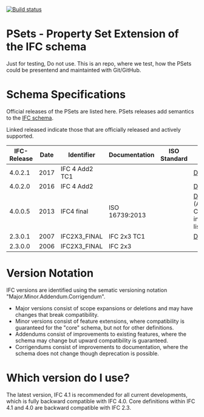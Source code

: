 [![Build status](https://ci.appveyor.com/api/projects/status/bg4xece75xits9yq/branch/master?svg=true)](https://ci.appveyor.com/project/klacol/psets/branch/master)


# PSets - Property Set Extension of the IFC schema

Just for testing, Do not use. This is an repo, where we test, how the PSets could be presentend and maintainted with Git/GitHub.

# Schema Specifications
Official releases of the PSets are listed here. PSets releases add semantics to the [IFC schema](https://github.com/buildingSMART/IFC).

Linked released indicate those that are officially released and actively supported.

IFC-Release	| Date |	Identifier  |	Documentation	 | ISO Standard |	Release Notes 
------------|------|--------------|----------------|--------------|---------------
4.0.2.1 | 2017 |IFC 4 Add2 TC1 |               |              |[Download](http://www.buildingsmart-tech.org/ifc/IFC4/Add2TC1/html/link/listing-ifc4_add2.htm)|
4.0.2.0 | 2016 | IFC 4 Add2   |                |              |[Download](http://www.buildingsmart-tech.org/ifc/IFC4/Add2/html/link/listing-ifc4_add2.htm)|
4.0.0.5	| 2013 | IFC4	final   | ISO 16739:2013 |	            | [Download](http://www.buildingsmart-tech.org/ifc/IFC4/final/html) (A. Computer interpretable listings)
2.3.0.1	| 2007 | IFC2X3_FINAL | IFC 2x3 TC1	   |   |[Download](http://www.buildingsmart-tech.org/specifications/pset-releases/Psets%20for%20IFC2x3%20TC1)
2.3.0.0	| 2006 | IFC2X3_FINAL	| IFC 2x3	       ||

# Version Notation
IFC versions are identified using the sematic versioning notation "Major.Minor.Addendum.Corrigendum".

- Major versions consist of scope expansions or deletions and may have changes that break compatibility.
- Minor versions consist of feature extensions, where compatibility is guaranteed for the "core" schema, but not for other definitions.
- Addendums consist of improvements to existing features, where the schema may change but upward compatibility is guaranteed.
- Corrigendums consist of improvements to documentation, where the schema does not change though deprecation is possible.

# Which version do I use?
The latest version, IFC 4.1 is recommended for all current developments, which is fully backward compatible with IFC 4.0. Core definitions within IFC 4.1 and 4.0 are backward compatible with IFC 2.3.
